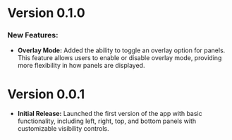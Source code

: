 # Version 0.1.0
### New Features:
- **Overlay Mode:** Added the ability to toggle an overlay option for panels. This feature allows users to enable or disable overlay mode, providing more flexibility in how panels are displayed.
# Version 0.0.1
- **Initial Release:** Launched the first version of the app with basic functionality, including left, right, top, and bottom panels with customizable visibility controls.